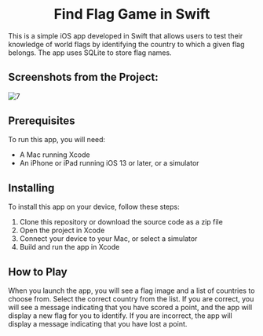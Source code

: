 <h1 align="center" style="margin-top: 0px;">Find Flag Game in Swift</h1>

This is a simple iOS app developed in Swift that allows users to test their knowledge of world flags by identifying the country to which a given flag belongs. The app uses SQLite to store flag names.


## Screenshots from the Project:
![7](https://user-images.githubusercontent.com/89863203/220990788-09d9dada-280b-43af-88a3-a7a804276595.png)


## Prerequisites

To run this app, you will need:

- A Mac running Xcode
- An iPhone or iPad running iOS 13 or later, or a simulator


## Installing

To install this app on your device, follow these steps:

1. Clone this repository or download the source code as a zip file
2. Open the project in Xcode
3. Connect your device to your Mac, or select a simulator
4. Build and run the app in Xcode


## How to Play

When you launch the app, you will see a flag image and a list of countries to choose from. Select the correct country from the list. If you are correct, you will see a message indicating that you have scored a point, and the app will display a new flag for you to identify. If you are incorrect, the app will display a message indicating that you have lost a point.
